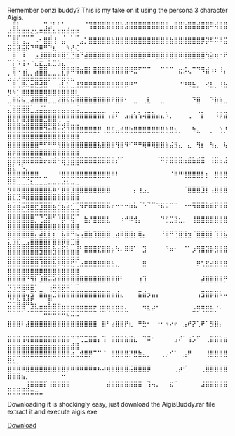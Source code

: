 Remember bonzi buddy?
This is my take on it using the persona 3 character Aigis.
⠀⣿⡇⠀⠀⠀⠀⠀⢩⣨⠃⠃⠁⢀⠀⠀⠀⠈⢹⣿⣿⣟⣿⣿⣿⣷⣺⣿⣿⣿⣿⣿⣿⣿⣿⣿⣤⣿⣿⢳⣿⣿⣾⣿⣿⠿⢾⣿⣿⣾⣿⣿⣿⣿⣮⠵⠛⠿⢷⠷⠿⢿⠿⡿⣟
⠀⣿⡇⢠⣀⠀⠠⠂⣿⣿⢸⠀⣤⠀⠀⠀⣠⡁⣿⣿⣿⣿⣿⣷⣿⣿⣿⣿⣿⣿⣿⣿⣿⣿⣿⣿⣷⣿⣿⣿⣿⣿⣿⡿⡽⠯⠭⠿⣭⣭⣭⣽⣭⡯⠙⠛⠿⠛⠙⣆⠀⠀⠳⡜⢌
⠀⣿⠁⠸⠀⠀⣠⣸⣿⡿⠾⠿⣿⣋⣙⣷⠙⣼⣿⣿⣿⣿⣿⣿⣿⣿⣿⣿⣿⣿⡿⠿⠿⣿⣿⡿⣿⣿⠿⢿⣿⣿⣿⣿⢳⣵⢶⠒⠟⠉⡅⠱⢸⠠⠐⣄⣖⣀⣇⣛⣳⣄⠀⠀⠀
⠀⣿⠠⢠⡆⠀⣠⣿⣿⠀⠀⠀⡟⣿⠿⢿⣶⣿⡇⣿⣿⣿⣿⣿⣿⣿⣿⠿⣛⠋⠉⠉⠀⠀⠉⠉⠉⠀⣖⡪⢄⠉⠙⠻⣾⠰⠆⠸⡄⣡⣸⡰⣾⣿⣷⣿⣿⣿⡿⠿⠿⣿⢷⣄⠀
⠀⣿⢠⡿⠦⣶⣟⣺⣿⠀⠀⢰⣇⡅⣀⣸⣽⣿⡟⣿⣿⣿⣿⣿⣿⣿⡿⠛⠉⠀⠀⠀⠀⠀⠀⠀⠀⠀⠈⠙⠻⣷⡄⠀⠪⣧⡀⠸⣷⡻⠳⡁⣿⣿⣿⣿⣿⢿⣿⣿⣿⣿⣿⣿⣇
⣀⣿⣮⣧⣀⣼⣿⣿⣿⣀⣀⣼⣿⣯⣯⣿⣿⣿⣷⣿⣿⣿⡿⠟⣿⡿⠂⠀⣀⠀⢀⣇⠀⠀⣀⠀⠀⠀⠀⠀⠀⠙⣿⠀⠀⠙⣷⣷⣀⡈⣵⣿⣿⣿⠁⢀⣘⣃⣀⣀⣀⣀⣀⣀⣈
⣿⣿⣿⣿⣿⣿⣿⣿⣿⣿⣿⣿⣿⣿⣿⣿⣿⣿⣿⣿⣿⡏⢠⣾⠏⠀⣠⣴⢣⢣⢼⣿⣷⣴⣄⠳⡀⠀⠀⠀⢀⠀⠈⡇⠀⠀⠸⡿⣽⣿⣷⣧⣟⣾⣿⣿⣿⣶⣿⣿⣔⣠⣶⣀⣀
⣿⣿⣿⣿⣿⣿⣿⣟⣹⣶⣿⣶⣮⢹⣿⣿⣿⣿⣿⣿⡟⢠⣿⣯⣤⣾⣿⣷⣿⣿⣿⣿⣿⣿⣿⣷⣿⣦⡀⠀⠀⠳⣄⠀⠀⡀⠀⢱⡘⣿⣿⣿⣿⣿⣿⣿⣿⣿⣿⣿⣿⣿⣿⣿⣿
⣿⣿⣿⣿⣿⣿⣿⠛⠋⠛⠛⢻⣿⣷⣿⣿⣿⣿⣿⣿⣧⣿⣿⣿⢻⣿⠻⠋⠛⠛⢿⠿⢿⣿⣿⣷⣬⣻⣄⠀⣄⠀⢻⡆⠀⢳⣄⠀⢧⣿⡿⣿⣿⣿⣿⣿⣿⣿⣿⣿⣿⣿⣿⣿⣿
⣿⣿⣿⣿⣿⣿⣿⣷⡤⣴⣾⠦⣿⢻⣿⣿⣿⣿⣿⣿⣿⣿⣿⣿⡜⠋⠀⠀⠀⠀⠀⠀⠀⠈⠿⡿⣿⣿⣿⣦⣾⣧⣾⣿⠀⢸⣿⣦⣸⣿⣇⠈⠣⡀⠀⠀⠀⠀⠀⠀⠀⠈⠉⠉⠉
⣿⣿⣿⣿⣿⣿⣿⡀⣀⠀⠀⠘⣿⣿⣿⣿⣿⣿⣿⣿⣿⣿⣿⠿⠇⠀⠀⠀⠀⠀⠀⠀⠀⠀⠀⠀⠈⠿⠛⢻⣿⣿⣿⡇⡆⠀⣿⣿⣿⣿⣿⣀⣀⣈⣆⣀⣀⣀⣤⣤⣤⣴⣦⣤⣀
⡻⠿⠿⣿⣿⣿⣿⣿⣿⣯⠷⠊⡿⣿⣹⣿⣿⣿⣿⣿⣿⣷⣿⠀⠀⠀⠀⠀⡄⢰⣠⡀⠀⠀⠀⠀⠀⠀⠀⠈⣿⣿⣿⣹⡇⢠⣿⣿⣿⣿⣏⣙⠿⣿⣿⣿⣿⣿⣿⣿⣿⣿⣿⣿⣿
⣦⣩⣬⣛⣿⣿⡿⢻⣿⣿⣄⠼⣄⣡⠔⠛⢿⡿⣿⣿⣿⣿⣟⡤⠤⠤⠤⣦⣇⠈⠣⠙⠛⠲⣖⣒⠒⠒⠀⠠⠤⢿⣿⣿⣧⣾⡿⣿⣿⣿⣿⣿⣷⣾⣿⣿⣿⣿⣿⣿⣿⣿⣿⣿⣿
⣿⣿⣿⣿⣿⣿⡀⢈⣴⡟⠁⠘⡿⠛⢷⠀⠀⣷⡜⣿⣿⣿⣇⠀⠀⠰⠚⠿⢺⡄⠀⠀⠀⠀⠙⣋⣉⣽⣂⡀⠀⢸⣿⣿⣿⣿⣿⣿⣿⣿⣿⣿⣿⣿⣿⣿⣿⣿⣿⣿⣿⣿⣿⣿⣿
⣿⣿⣿⣿⣿⣿⡄⣼⣇⡇⡆⠀⣧⠿⠛⢦⢠⣿⣷⢹⣿⣿⣿⢀⣴⠿⣿⣿⡆⢿⡄⠀⠀⠀⠘⢿⠛⢙⣿⣻⣲⠈⣿⣿⣿⡇⢹⢹⣧⣅⣹⣏⣀⣠⣿⣿⣿⣿⡏⣿⣿⡿⣿⣉⣿
⣿⣿⣿⣿⣿⣿⣿⢿⣿⣧⢷⣶⣯⣧⣤⣼⠃⣿⣿⣿⣏⣿⣿⡦⠳⠄⠿⠿⠁⠀⣹⠀⠀⠀⠀⠙⠶⠂⠀⠈⠁⡰⢻⣿⣽⡷⣻⣿⣿⣿⣿⣿⣿⣿⣿⣿⣿⣿⣿⣿⣿⣿⣿⣿⣿
⣿⣿⣿⣿⣿⣿⣿⢸⣿⣿⣷⠿⢿⣿⣏⢁⣴⣿⣿⣿⣿⣿⣿⣷⣄⠀⠀⠀⠀⠀⣿⠀⠀⠀⠀⠀⠀⠀⠀⠀⠀⠀⠟⢡⣯⣾⣿⣿⣿⣿⣿⣿⣿⣿⣿⣿⡿⣿⣿⣿⣿⣿⣿⣿⣿
⣿⣿⣿⣿⠙⢻⡇⣸⣿⣭⣵⣾⣿⣿⣿⣿⣿⣿⣿⣿⣿⣿⣿⡿⡿⠃⠀⠀⠀⢰⢹⠀⠀⠀⠀⠀⠀⠀⠀⠀⠀⠀⠀⡼⣿⣿⣿⣿⡛⠻⢻⠿⣿⣿⣿⠃⠀⠀⢠⠿⢿⡿⠿⠁⠉
⣿⣿⣿⣿⢤⣻⠁⣿⣦⣬⣙⣿⣿⣿⣿⣿⣿⣿⣿⣿⣿⣿⣿⣶⣾⣄⠀⠀⠀⣯⣾⡲⣤⡄⠀⠀⠀⠀⠀⠀⠀⠀⢠⣻⣿⡿⣿⠧⠤⠬⠥⣷⣸⣾⣏⡀⠀⠀⡟⣀⣀⠀⠀⠀⠀
⣿⣿⣿⡿⢀⣾⣷⣿⣿⣿⣿⣿⣿⣿⣿⣿⣿⣿⣿⣏⢸⣿⢿⢿⣿⣿⣆⠀⠀⠀⠙⠧⠞⠁⠀⠀⠀⠀⠀⠀⠀⣰⡻⢻⣿⣷⡈⠂⠀⠀⠀⠀⠀⠀⠀⠀⠀⠉⠉⠉⠉⠉⠓⠒⠒
⣿⣿⣿⠇⣼⣿⣿⣿⣿⣿⣿⣿⣿⣿⣿⣿⣿⣿⣿⣿⠀⣿⠃⣴⣿⣿⡟⣆⠀⠛⣓⠂⠀⠐⠂⠲⠔⠖⠀⣠⠞⡝⢁⠟⠁⣻⣿⡄⠀⠀⠀⠀⠀⠀⠀⠀⠀⠀⠀⠀⠀⠀⠀⠀⠀
⣿⣿⣿⢸⢿⣿⣿⣿⣿⣿⣿⣿⣿⣿⠙⠙⢉⣉⣿⣿⡄⢹⠀⣿⣿⣿⣷⣿⣆⠀⠙⠿⠂⠀⠀⠀⠀⣠⠞⠁⢰⡡⠋⠀⢀⣿⣿⣷⣶⣶⣶⣶⣶⣶⣶⣶⣶⣶⣶⣶⣶⣶⣶⣾⣿
⣿⣿⣿⣿⣿⣿⣿⣿⣿⣿⣿⣿⣿⣿⣴⣀⣺⣿⡿⠉⠉⠈⠀⣿⣿⣿⣿⡝⣟⣷⣄⡀⠀⠀⢀⡠⠊⠁⠀⣠⠟⠀⠀⠀⢸⣿⣿⣿⣿⣿⣦⡀⠀⠀⠀⠀⠀⠀⠀⠀⠀⠀⠀⠀⠀
⣿⠿⠿⠿⣿⣿⣿⣿⣿⣿⣿⣿⣿⡿⠿⠿⠿⠿⠿⠶⠦⠴⢾⣿⣿⣿⣿⣭⣿⣿⣿⡿⠀⠀⠀⠀⠀⢀⡴⠋⠀⠀⠀⢀⣿⣿⣿⣿⣿⣿⣿⣿⣦⡀⠀⠀⠀⠀⠀⠀⠀⠒⠀⠀⠀
⠀⠀⠀⠀⢸⣿⣿⣿⡏⢸⣿⣿⣿⣿⠀⠀⠀⠀⠀⠀⠀⠀⣼⣿⣿⣿⣿⣿⣿⣿⠀⢹⢤⡀⠀⠀⣖⠉⠀⠀⠀⠀⠀⣸⣿⣿⣿⣿⣿⣿⣿⣿⣿⣿⣶⣤⣀⠀⠀⠀⠀⠀⠀⠀⠀

Downloading it is shockingly easy, just download the AigisBuddy.rar file extract it and execute aigis.exe
<!-- Place this tag where you want the button to render. -->
<a class="github-button" href="https://github.com/Saikikusuoisgood/Aigisbuddy/releases/tag/TohruAdachi" data-color-scheme="no-preference: light; light: light; dark: dark;" data-icon="octicon-download" data-size="large" aria-label="Download Saikikusuoisgood/Aigisbuddy on GitHub">Download</a>
